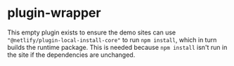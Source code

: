 # plugin-wrapper

This empty plugin exists to ensure the demo sites can use `"@netlify/plugin-local-install-core"` to run `npm install`,
which in turn builds the runtime package. This is needed because `npm install` isn't run in the site if the dependencies
are unchanged.
